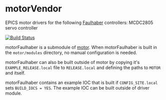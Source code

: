 # motorVendor
EPICS motor drivers for the following [Faulhaber](https://www.faulhaber.com) controllers: MCDC2805 servo controller

[![Build Status](https://travis-ci.org/epics-motor/motorFaulhaber.png)](https://travis-ci.org/epics-motor/motorFaulhaber)

motorFaulhaber is a submodule of [motor](https://github.com/epics-modules/motor).  When motorFaulhaber is built in the ``motor/modules`` directory, no manual configuration is needed.

motorFaulhaber can also be built outside of motor by copying it's ``EXAMPLE_RELEASE.local`` file to ``RELEASE.local`` and defining the paths to ``MOTOR`` and itself.

motorFaulhaber contains an example IOC that is built if ``CONFIG_SITE.local`` sets ``BUILD_IOCS = YES``.  The example IOC can be built outside of driver module.

